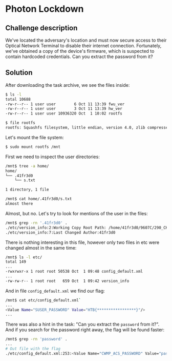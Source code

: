 # Photon Lockdown

## Challenge description

We've located the adversary's location and must now secure access to their Optical Network Terminal to disable their internet connection. Fortunately, we've obtained a copy of the device's firmware, which is suspected to contain hardcoded credentials. Can you extract the password from it?

## Solution

After downloading the task archive, we see the files inside:
```bash
$ ls -l
total 10688
-rw-r--r-- 1 user user        6 Oct 11 13:39 fwu_ver
-rw-r--r-- 1 user user        3 Oct 11 13:39 hw_ver
-rw-r--r-- 1 user user 10936320 Oct  1 10:02 rootfs

$ file rootfs 
rootfs: Squashfs filesystem, little endian, version 4.0, zlib compressed, 10936182 bytes, 910 inodes, blocksize: 131072 bytes, created: Sun Oct  1 07:02:43 2023
```

Let's mount the file system:
```bash
$ sudo mount rootfs /mnt
```

First we need to inspect the user directories:
```bash
/mnt$ tree -a home/
home/
└── .41fr3d0
    └── s.txt

1 directory, 1 file

/mnt$ cat home/.41fr3d0/s.txt
almost there
```

Almost, but no. Let's try to look for mentions of the user in the files:
```bash
/mnt$ grep -rn '.41fr3d0' .
./etc/version_info:2:Working Copy Root Path: /home/41fr3d0/9607C/290_CKD/sdk
./etc/version_info:7:Last Changed Author:41fr3d0 
```

There is nothing interesting in this file, however only two files in etc were changed almost in the same time:
```bash
/mnt$ ls -l etc/
total 149
...
-rwxrwxr-x 1 root root 50538 Oct  1 09:48 config_default.xml
...
-rw-rw-r-- 1 root root   659 Oct  1 09:42 version_info
```

And in file `config_default.xml` we find our flag:
```bash
/mnt$ cat etc/config_default.xml`
...
<Value Name="SUSER_PASSWORD" Value="HTB{*****************}"/>
...
```

There was also a hint in the task: "Can you extract the `password` from it?". And if you search for the password right away, the flag will be found faster:
```bash
/mnt$ grep -rn 'password' .
...
# Out file with the flag
./etc/config_default.xml:253:<Value Name="CWMP_ACS_PASSWORD" Value="password"/>
```
